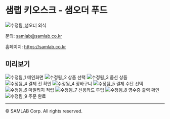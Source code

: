 # 샘랩 키오스크 - 샘오더 푸드

![수정됨_샘오더 외식](https://user-images.githubusercontent.com/5858144/149885312-76cff21c-2ccc-4018-8488-6e4cedf04b06.png)


문의: samlab@samlab.co.kr

홈페이지: https://samlab.co.kr
<br/>
## 미리보기

![수정됨_1 메인화면](https://user-images.githubusercontent.com/5858144/150274147-042ed9ea-f9fc-4e9e-8457-22e0f7b790db.png)
![수정됨_2 상품 선택](https://user-images.githubusercontent.com/5858144/150274154-5b7b59d4-5afa-44db-87a1-01302fe46001.png)
![수정됨_3 옵션 상품](https://user-images.githubusercontent.com/5858144/150274157-670c8e2c-ff2c-412a-9450-806ef104dd7b.png)
![수정됨_4 결제 전 확인](https://user-images.githubusercontent.com/5858144/150274160-c3c1a0ce-07c5-48c0-8311-fe56158e335f.png)
![수정됨_4 장바구니](https://user-images.githubusercontent.com/5858144/150274161-e6caaa3a-069d-4e9e-a03a-6fd6d26dbe95.png)
![수정됨_5 결제 수단 선택](https://user-images.githubusercontent.com/5858144/150274163-1d87ace1-d2ea-4c9d-bcd9-499801234193.png)
![수정됨_6 마일리지 적립](https://user-images.githubusercontent.com/5858144/150274164-4a40737f-0e90-4ea9-81fd-2dd7dc9cd844.png)
![수정됨_7 신용카드 투입](https://user-images.githubusercontent.com/5858144/150274165-498d4177-2126-46b8-90e7-47f2835c49c1.png)
![수정됨_8 영수증 출력 확인](https://user-images.githubusercontent.com/5858144/150274167-da4426f9-9912-4fb5-8975-713be9826c9b.png)
![수정됨_9 주문 완료](https://user-images.githubusercontent.com/5858144/150274169-8654f534-2695-4b13-8597-218e2a857661.png)

---
© SAMLAB Corp. All rights reserved. 
